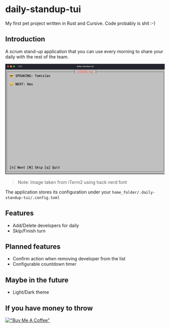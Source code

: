 # daily-standup-tui

My first pet project written in Rust and Cursive. Code probably is shit :-)

## Introduction

A scrum stand-up application that you can use every morning to share your daily with the rest of the team.

![image](preview.png)
> Note: Image taken from iTerm2 using hack nerd font
 
The application stores its configuration under your `home_folder/.daily-standup-tui/.config.toml`

## Features

- Add/Delete developers for daily
- Skip/Finish turn

## Planned features

- Confirm action when removing developer from the list
- Configurable countdown timer

## Maybe in the future

- Light/Dark theme

## If you have money to throw

[!["Buy Me A Coffee"](https://www.buymeacoffee.com/assets/img/custom_images/orange_img.png)](https://www.buymeacoffee.com/agavalda)

